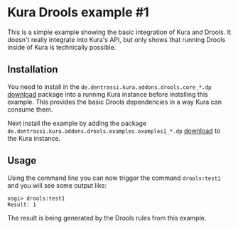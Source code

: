 # Kura Drools example #1

This is a simple example showing the basic integration of Kura and Drools. It doesn't really integrate
into Kura's API, but only shows that running Drools inside of Kura is technically possible.

## Installation

You need to install in the `de.dentrassi.kura.addons.drools.core_*.dp` [download][1] package into a running Kura instance
before installing this example. This provides the basic Drools dependencies in a way Kura can consume them.

Next install the example by adding the package `de.dentrassi.kura.addons.drools.examples.examples1_*.dp` [download][2] to
the Kura instance.

[1]: https://repo1.maven.org/maven2/de/dentrassi/kura/addons/de.dentrassi.kura.addons.drools.core/0.5.0/
[2]: https://repo1.maven.org/maven2/de/dentrassi/kura/addons/drools/examples/de.dentrassi.kura.addons.drools.examples.examples1/0.5.0/

## Usage

Using the command line you can now trigger the command `drools:test1` and you will see some output like:

~~~
osgi> drools:test1
Result: 1
~~~

The result is being generated by the Drools rules from this example.